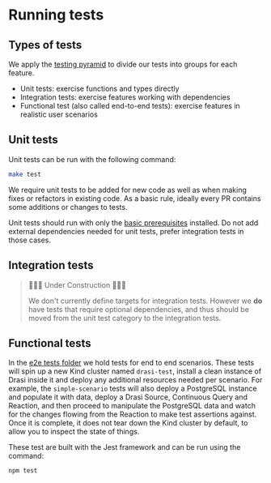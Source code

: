 # Running tests

## Types of tests

We apply the [testing pyramid](https://martinfowler.com/articles/practical-test-pyramid.html) to divide our tests into groups for each feature.

- Unit tests: exercise functions and types directly
- Integration tests: exercise features working with dependencies
- Functional test (also called end-to-end tests): exercise features in realistic user scenarios

## Unit tests

Unit tests can be run with the following command:

```sh
make test
```

We require unit tests to be added for new code as well as when making fixes or refactors in existing code. As a basic rule, ideally every PR contains some additions or changes to tests.

Unit tests should run with only the [basic prerequisites](../contributing-code-prerequisites/) installed. Do not add external dependencies needed for unit tests, prefer integration tests in those cases.

## Integration tests

> 🚧🚧🚧 Under Construction 🚧🚧🚧
>
> We don't currently define targets for integration tests. However we **do** have tests that require optional dependencies, and thus should be moved from the unit test category to the integration tests.

## Functional tests

In the [e2e tests folder](../../../e2e-tests/) we hold tests for end to end scenarios. These tests will spin up a new Kind cluster named `drasi-test`, install a clean instance of Drasi inside it and deploy any additional resources needed per scenario. For example, the `simple-scenario` tests will also deploy a PostgreSQL instance and populate it with data, deploy a Drasi Source, Continuous Query and Reaction, and then proceed to manipulate the PostgreSQL data and watch for the changes flowing from the Reaction to make test assertions against. Once it is complete, it does not tear down the Kind cluster by default, to allow you to inspect the state of things.

These test are built with the Jest framework and can be run using the command:

```
npm test
```